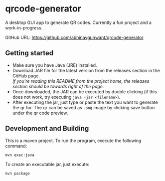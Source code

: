 # qrcode-generator

A desktop GUI app to generate QR codes. Currently a fun project and a work-in-progress.

GitHub URL: https://github.com/abhinavgunwant/qrcode-generator

## Getting started
- Make sure you have Java (JRE) installed.
- Download JAR file for the latest version from the releases section in the
GitHub page.  
<i>If you're reading this README from the project home, the releases section 
should be towards right of the page.</i>
- Once downloaded, the JAR can be executed by double clicking (if this does not
work, try executing `java -jar <filename>`).
- After executing the jar, just type or paste the text you want to generate the
qr for. The qr can be saved as `.png` image by clicking save button under the
qr code preview.

## Development and Building

This is a maven project. To run the program, execute the following command:
```bash
mvn exec:java
```

To create an executable jar, just execute:
```bash
mvn package
```
